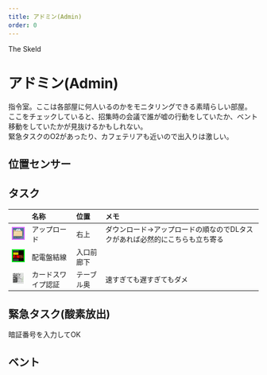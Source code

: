 ```yaml
---
title: アドミン(Admin)
order: 0
---
```


<ImageCard height='auto' width='auto' src="../../assets/map_sk_base.png">
    The Skeld
</ImageCard>

# アドミン(Admin)
指令室。ここは各部屋に何人いるのかをモニタリングできる素晴らしい部屋。  
ここをチェックしていると、招集時の会議で誰が嘘の行動をしていたか、ベント移動をしていたかが見抜けるかもしれない。  
緊急タスクのO2があったり、カフェテリアも近いので出入りは激しい。

## 位置センサー
<ImageCard height='auto' width='auto' src="../../assets/admin.png" />


## タスク
| | 名称 | 位置 | メモ |
| :-- | :-- | :-- | :-- |
| ![](../../assets/task_dl_up.png) | アップロード | 右上 | ダウンロード->アップロードの順なのでDLタスクがあれば必然的にこちらも立ち寄る |
| ![](../../assets/task_line2.png) | 配電盤結線 | 入口前廊下 |  |
| ![](../../assets/task_swipe_card.png) | カードスワイプ認証 | テーブル奥 | 速すぎても遅すぎてもダメ |

## 緊急タスク(酸素放出)
暗証番号を入力してOK
<ImageCard height='auto' width='auto' src="../../assets/task_o2.png" />

## ベント

